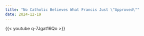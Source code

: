 ```yaml
---
title: "No Catholic Believes What Francis Just \"Approved\""
date: 2024-12-19
---
```


{{< youtube q-7Jgat16Qo >}}
